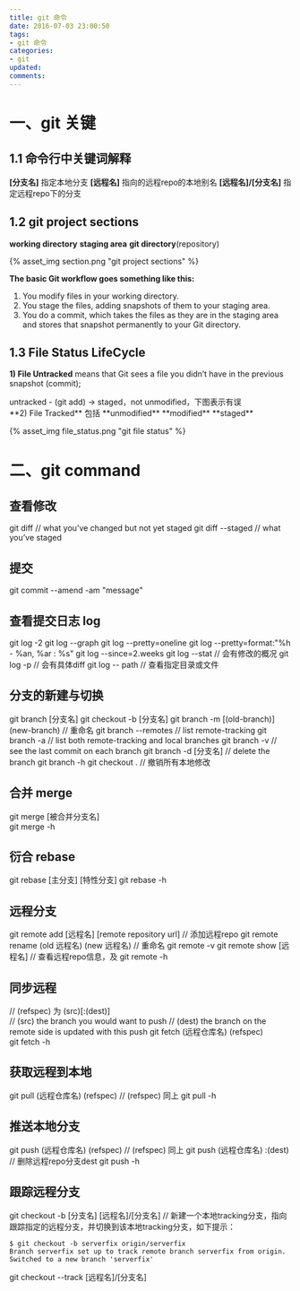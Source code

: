 ```yaml
---
title: git 命令
date: 2016-07-03 23:00:50
tags: 
- git 命令
categories: 
- git
updated:
comments:
---
```


# 一、git 关键

## 1.1 命令行中关键词解释
**[分支名]** 指定本地分支
**[远程名]** 指向的远程repo的本地别名
**[远程名]/[分支名]** 指定远程repo下的分支

## 1.2 git project sections

**working directory** 
**staging area**
**git directory**(repository)

{% asset_img section.png "git project sections" %}

**The basic Git workflow goes something like this:**
1) You modify files in your working directory.
2) You stage the files, adding snapshots of them to your staging area.
3) You do a commit, which takes the files as they are in the staging area and stores that snapshot permanently to your Git directory.

## 1.3 File Status LifeCycle
**1) File Untracked** means that Git sees a file you didn’t have in the previous snapshot (commit);
<div>untracked - (git add) -> staged，not unmodified，下图表示有误</div> 
**2) File Tracked** 包括 **unmodified** **modified** **staged**

{% asset_img file_status.png "git file status" %}


# 二、git command

## 查看修改
git diff // what you’ve changed but not yet staged
git diff --staged   // what you’ve staged

## 提交
git commit \-\-amend -am "message"

## 查看提交日志 log
git log -2
git log --graph
git log --pretty=oneline
git log --pretty=format:"%h - %an, %ar : %s"
git log --since=2.weeks
git log --stat  // 会有修改的概况
git log -p // 会有具体diff
git log -- path // 查看指定目录或文件


## 分支的新建与切换
git branch [分支名]
git checkout -b [分支名]
git branch -m [(old-branch)] (new-branch)  // 重命名
git branch --remotes // list remote-tracking
git branch -a  // list both remote-tracking and local branches
git branch -v  // see the last commit on each branch
git branch -d [分支名] // delete the branch
git branch -h
git checkout . // 撤销所有本地修改 

## 合并 merge
git merge [被合并分支名]  
git merge -h

## 衍合 rebase 
git rebase [主分支] [特性分支] 
git rebase -h

## 远程分支
git remote add [远程名] [remote repository url]  // 添加远程repo
git remote rename (old 远程名) (new 远程名)  // 重命名
git remote -v
git remote show [远程名]  // 查看远程repo信息，及
git remote -h

## 同步远程
//  (refspec) 为 (src)[:(dest)]  
// (src) the branch you would want to push
// (dest) the branch on the remote side is updated with this push
git fetch (远程仓库名) \(refspec)  
git fetch -h

## 获取远程到本地
git pull (远程仓库名) (refspec)  // (refspec) 同上
git pull -h

## 推送本地分支
git push (远程仓库名) \(refspec\)  // \(refspec\) 同上
git push (远程仓库名) :(dest)  // 删除远程repo分支dest
git push -h

## 跟踪远程分支
git checkout -b [分支名] [远程名]/[分支名] // 新建一个本地tracking分支，指向跟踪指定的远程分支，并切换到该本地tracking分支，如下提示：
```git
$ git checkout -b serverfix origin/serverfix
Branch serverfix set up to track remote branch serverfix from origin.
Switched to a new branch 'serverfix'
```
git checkout --track [远程名]/[分支名]

